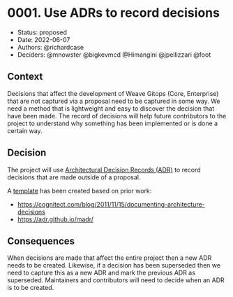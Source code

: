 # 0001. Use ADRs to record decisions

* Status: proposed
* Date: 2022-06-07
* Authors: @richardcase
* Deciders: @mnowster @bigkevmcd @Himangini @jpellizzari @foot

## Context

Decisions that affect the development of Weave Gitops (Core, Enterprise) that are not captured via a proposal need to be captured in some way. We need a method that is lightweight and easy to discover the decision that have been made. The record of decisions will help future contributors to the project to understand why something has been implemented or is done a certain way.

## Decision

The project will use [Architectural Decision Records (ADR)](https://adr.github.io/) to record decisions that are made outside of a proposal.

A [template](./0000-template.md) has been created based on prior work:

* https://cognitect.com/blog/2011/11/15/documenting-architecture-decisions
* https://adr.github.io/madr/

## Consequences

When decisions are made that affect the entire project then a new ADR needs to be created. Likewise, if a decision has been superseded then we need to capture this as a new ADR and mark the previous ADR as superseded. Maintainers and contributors will need to decide when an ADR is to be created.
